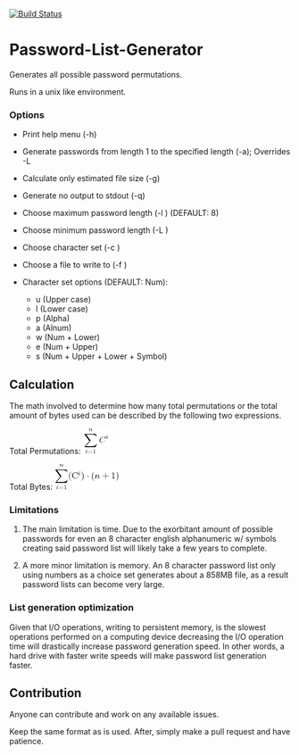 [![Build Status](https://travis-ci.org/ElliottSobek/Password-List-Generator.svg?branch=master)](https://travis-ci.org/ElliottSobek/Password-List-Generator)

# Password-List-Generator

Generates all possible password permutations.

Runs in a unix like environment.

### Options

* Print help menu (-h)
* Generate passwords from length 1 to the specified length (-a); Overrides -L
* Calculate only estimated file size (-g)
* Generate no output to stdout (-q)
* Choose maximum password length (-l <unsigned int>) (DEFAULT: 8)
* Choose minimum password length (-L <unsigned int>)
* Choose character set (-c <choice>)
* Choose a file to write to (-f <filename>)

* Character set options (DEFAULT: Num):
	* u (Upper case)
	* l (Lower case)
	* p (Alpha)
	* a (Alnum)
	* w (Num + Lower)
	* e (Num + Upper)
	* s (Num + Upper + Lower + Symbol)

## Calculation

The math involved to determine how many total permutations or the total amount
of bytes used can be described by the following two expressions.

Total Permutations: ![alt text](images/TotalPermutations.png "TotalPermutations")

Total Bytes: ![alt text](images/TotalBytes.png "TotalBytes")

### Limitations

1. The main limitation is time. Due to the exorbitant amount of possible passwords
for even an 8 character english alphanumeric w/ symbols creating said password
list will likely take a few years to complete.

2. A  more minor limitation is memory. An 8 character password list only using
numbers as a choice set generates about a 858MB file, as a result password
lists can become very large.

### List generation optimization

Given that I/O operations, writing to persistent memory, is the slowest
operations performed on a computing device decreasing the I/O operation time
will drastically increase password generation speed. In other words, a hard
drive with faster write speeds will make password list generation faster.

## Contribution

Anyone can contribute and work on any available issues.

Keep the same format as is used. After, simply make a pull request and have
patience.
